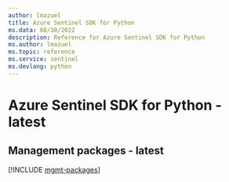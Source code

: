 ```yaml
---
author: lmazuel
title: Azure Sentinel SDK for Python
ms.data: 08/30/2022
description: Reference for Azure Sentinel SDK for Python
ms.author: lmazuel
ms.topic: reference
ms.service: sentinel
ms.devlang: python
---
```

# Azure Sentinel SDK for Python - latest

## Management packages - latest
[!INCLUDE [mgmt-packages](sentinel-mgmt-index.md)]